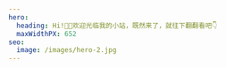 ```yaml
---
hero:
  heading: Hi!👋🏻欢迎光临我的小站，既然来了，就往下翻翻看吧👇
  maxWidthPX: 652
seo:
  image: /images/hero-2.jpg
---
```

